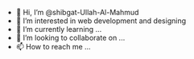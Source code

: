 - 👋 Hi, I’m @shibgat-Ullah-Al-Mahmud
- 👀 I’m interested in web development and designing 
- 🌱 I’m currently learning ...
- 💞️ I’m looking to collaborate on ...
- 📫 How to reach me ...

<!---
shibgatUAM/shibgatUAM is a ✨ special ✨ repository because its `README.md` (this file) appears on your GitHub profile.
You can click the Preview link to take a look at your changes.
--->
